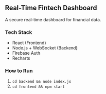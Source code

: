 ## Real-Time Fintech Dashboard

A secure real-time dashboard for financial data.

### Tech Stack

- React (Frontend)
- Node.js + WebSocket (Backend)
- Firebase Auth
- Recharts

### How to Run

1. `cd backend && node index.js`
2. `cd frontend && npm start`

